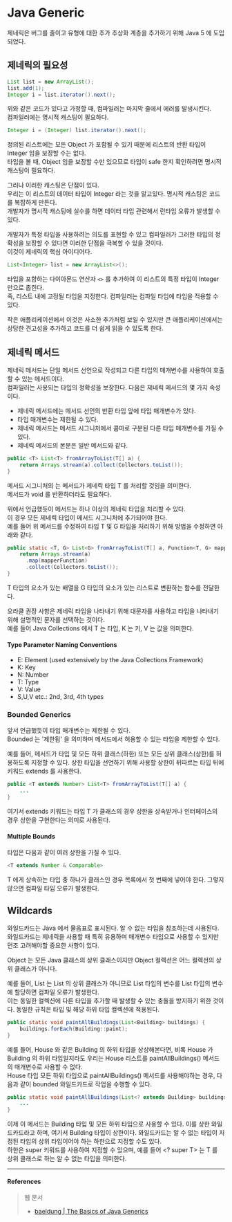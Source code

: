 # Java Generic

제네릭은 버그를 줄이고 유형에 대한 추가 추상화 계층을 추가하기 위해 Java 5 에 도입되었다.

## 제네릭의 필요성

```java
List list = new ArrayList();
list.add(1);
Integer i = list.iterator().next();
```

위와 같은 코드가 있다고 가정할 때, 컴파일러는 마지막 줄에서 에러를 발생시킨다.  
컴파일러에는 명시적 캐스팅이 필요하다.

```java
Integer i = (Integer) list.iterator().next();
```

정의된 리스트에는 모든 Object 가 포함될 수 있기 때문에 리스트의 반환 타입이 Integer 임을 보장할 수는 없다.  
타입을 볼 때, Object 임을 보장할 수만 있으므로 타입이 safe 한지 확인하려면 명시적 캐스팅이 필요하다.

그러나 이러한 캐스팅은 단점이 있다.  
우리는 이 리스트의 데이터 타입이 Integer 라는 것을 알고있다. 명시적 캐스팅은 코드를 복잡하게 만든다.  
개발자가 명시적 캐스팅에 실수를 하면 데이터 타입 관련해서 런타임 오류가 발생할 수 있다.

개발자가 특정 타입을 사용하려는 의도를 표현할 수 있고 컴파일러가 그러한 타입의 정확성을 보장할 수 있다면 이러한 단점을 극복할 수 있을 것이다.  
이것이 제네릭의 핵심 아이디어다.

```java
List<Integer> list = new ArrayList<>();
```

타입을 포함하는 다이아몬드 연산자 `<>` 를 추가하여 이 리스트의 특정 타입이 Integer 만으로 좁힌다.  
즉, 리스트 내에 고정될 타입을 지정한다. 컴파일러는 컴파일 타임에 타입을 적용할 수 있다.

작은 애플리케이션에서 이것은 사소한 추가처럼 보일 수 있지만 큰 애플리케이션에서는 상당한 견고성을 추가하고 코드를 더 쉽게 읽을 수 있도록 한다. 

## 제네릭 메서드

제네릭 메서드는 단일 메서드 선언으로 작성되고 다른 타입의 매개변수를 사용하여 호출할 수 있는 메서드이다.  
컴파일러는 사용되는 타입의 정확성을 보장한다. 다음은 제네릭 메서드의 몇 가지 속성이다.  
- 제네릭 메서드에는 메서드 선언의 반환 타입 앞에 타입 매개변수가 있다.
- 타입 매개변수는 제한될 수 있다.
- 제네릭 메서드는 메서드 시그니처에서 콤마로 구분된 다른 타입 매개변수를 가질 수 있다.
- 제네릭 메서드의 본문은 일반 메서드와 같다.

```java
public <T> List<T> fromArrayToList(T[] a) {   
    return Arrays.stream(a).collect(Collectors.toList());
}
```

메서드 시그니처의 <T> 는 메서드가 제네릭 타입 T 를 처리할 것임을 의미한다.  
메서드가 void 를 반환하더라도 필요하다.  

위에서 언급했듯이 메서드는 하나 이상의 제네릭 타입을 처리할 수 있다.  
이 경우 모든 제네릭 타입이 메서드 시그니처에 추가되어야 한다.  
예를 들어 위 메서드를 수정하여 타입 T 및 G 타입을 처리하기 위해 방법을 수정하면 아래와 같다.  

```java
public static <T, G> List<G> fromArrayToList(T[] a, Function<T, G> mapperFunction) {
    return Arrays.stream(a)
      .map(mapperFunction)
      .collect(Collectors.toList());
}
```

T 타입의 요소가 있는 배열을 G 타입의 요소가 있는 리스트로 변환하는 함수를 전달한다.  

오라클 권장 사항은 제네릭 타입을 나타내기 위해 대문자를 사용하고 타입을 나타내기 위해 설명적인 문자를 선택하는 것이다.  
예를 들어 Java Collections 에서 T 는 타입, K 는 키, V 는 값을 의미한다.

#### Type Parameter Naming Conventions

- E: Element (used extensively by the Java Collections Framework)
- K: Key
- N: Number
- T: Type
- V: Value
- S,U,V etc.: 2nd, 3rd, 4th types

### Bounded Generics

앞서 언급했듯이 타입 매개변수는 제한될 수 있다.  
Bounded 는 '제한됨' 을 의미하며 메서드에서 허용할 수 있는 타입을 제한할 수 있다.  

예를 들어, 메서드가 타입 및 모든 하위 클래스(하한) 또는 모든 상위 클래스(상한)를 허용하도록 지정할 수 있다. 
상한 타입을 선언하기 위해 사용할 상한이 뒤따르는 타입 뒤에 키워드 extends 를 사용한다.

```java
public <T extends Number> List<T> fromArrayToList(T[] a) {
    ...
}
```

여기서 extends 키워드는 타입 T 가 클래스의 경우 상한을 상속받거나 인터페이스의 경우 상한을 구현한다는 의미로 사용된다.  

#### Multiple Bounds

타입은 다음과 같이 여러 상한을 가질 수 있다.  

```java
<T extends Number & Comparable>
```

T 에게 상속하는 타입 중 하나가 클래스인 경우 목록에서 첫 번째에 넣어야 한다. 그렇지 않으면 컴파일 타임 오류가 발생한다.

## Wildcards

와일드카드는 Java 에서 물음표로 표시된다. 알 수 없는 타입을 참조하는데 사용된다.  
와일드카드는 제네릭을 사용할 때 특히 유용하며 매개변수 타입으로 사용할 수 있지만 먼조 고려해야할 중요한 사항이 있다.

Object 는 모든 Java 클래스의 상위 클래스이지만 Object 컬렉션은 어느 컬렉션의 상위 클래스가 아니다.  

예를 들어, List<Object> 는 List<String> 의 상위 클래스가 아니므로 List<Object> 타입의 변수를 List<String> 타입의 변수에 할당하면 컴파일 오류가 발생한다.  
이는 동일한 컬렉션에 다른 타입을 추가할 때 발생할 수 있는 충돌을 방지하기 위한 것이다.
동일한 규칙은 타입 및 해당 하위 타입 컬렉션에 적용된다.  

```java
public static void paintAllBuildings(List<Building> buildings) {
    buildings.forEach(Building::paint);
}
```

예를 들어, House 와 같은 Building 의 하위 타입을 상상해본다면, 비록 House 가 Building 의 하위 타입일지라도 우리는 House 리스트를 paintAllBuildings() 메서드의 매개변수로 사용할 수 없다.  
House 타입 모든 하위 타입으로 paintAllBuildings() 메서드를 사용해야하는 경우, 다음과 같이 bounded 와일드카드로 작업을 수행할 수 있다.  

```java
public static void paintAllBuildings(List<? extends Building> buildings) {
    ...
}
```

이제 이 메서드는 Building 타입 및 모든 하위 타입으로 사용할 수 있다. 이를 상한 와일드카드라고 하며, 여기서 Building 타입이 상한이다.
와일드카드는 알 수 없는 타입이 지정된 타입의 상위 타입이어야 하는 하한으로 지정할 수도 있다.  
하한은 super 키워드를 사용하여 지정할 수 있으며, 예를 들어 <? super T> 는 T 를 상위 클래스로 하는 알 수 없는 타입을 의미한다.

<hr>

#### References

> 웹 문서
> - [baeldung | The Basics of Java Generics](https://www.baeldung.com/java-generics)